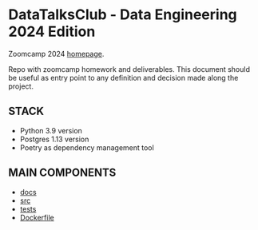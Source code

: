 # DataTalksClub - Data Engineering 2024 Edition

Zoomcamp 2024 [homepage](https://dezoomcamp.streamlit.app/).

Repo with zoomcamp homework and deliverables. This document should be useful as entry point to any definition and decision made along the project.

## STACK

- Python 3.9 version
- Postgres 1.13 version
- Poetry as dependency management tool

## MAIN COMPONENTS

- [docs](/docs/README.md)
- [src](/src/README.md)
- [tests](/tests/README.md)
- [Dockerfile](/Dockerfile)
